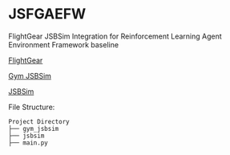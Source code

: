 # JSFGAEFW
FlightGear JSBSim Integration for Reinforcement Learning Agent Environment Framework baseline

[FlightGear](https://www.flightgear.org)

[Gym JSBSim](https://github.com/Gor-Ren/gym-jsbsim)

[JSBSim](https://github.com/JSBSim-Team/jsbsim)


File Structure:

```
Project Directory
├── gym_jsbsim
├── jsbsim
├── main.py
```
```
